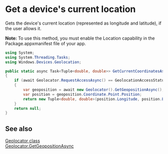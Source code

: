# Get a device's current location

Gets the device's current location (represented as longitude and latitude), if the user allows it. 

**Note:** To use this method, you must enable the Location capability in the Package.appxmanifest file of your app. 

```C#
using System;
using System.Threading.Tasks;
using Windows.Devices.Geolocation;

public static async Task<Tuple<double, double>> GetCurrentCoordinatesAsync()
{
    if (await Geolocator.RequestAccessAsync() == GeolocationAccessStatus.Allowed)
    {
        var geoposition = await new Geolocator().GetGeopositionAsync();
        var position = geoposition.Coordinate.Point.Position;
        return new Tuple<double, double>(position.Longitude, position.Latitude);
    }
    return null;
}
```

## See also

[Geolocator class](https://msdn.microsoft.com/library/windows/apps/windows.devices.geolocation.geolocator.aspx)  
[Geolocator.GetGeopositionAsync](https://msdn.microsoft.com/library/windows/apps/xaml/hh973536)  
